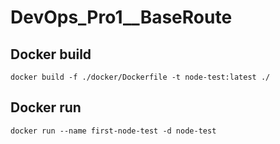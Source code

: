 # DevOps_Pro1__BaseRoute

## Docker build
```
docker build -f ./docker/Dockerfile -t node-test:latest ./
```

## Docker run
```
docker run --name first-node-test -d node-test
```
